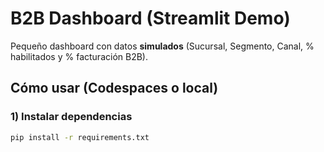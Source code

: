 # B2B Dashboard (Streamlit Demo)

Pequeño dashboard con datos **simulados** (Sucursal, Segmento, Canal, % habilitados y % facturación B2B).

## Cómo usar (Codespaces o local)

### 1) Instalar dependencias
```bash
pip install -r requirements.txt
